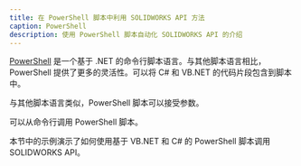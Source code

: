 ```yaml
---
title: 在 PowerShell 脚本中利用 SOLIDWORKS API 方法
caption: PowerShell
description: 使用 PowerShell 脚本自动化 SOLIDWORKS API 的介绍
---
```

[PowerShell](https://docs.microsoft.com/zh-cn/powershell/scripting/powershell-scripting?view=powershell-6) 是一个基于 .NET 的命令行脚本语言。与其他脚本语言相比，PowerShell 提供了更多的灵活性。可以将 C# 和 VB.NET 的代码片段包含到脚本中。

与其他脚本语言类似，PowerShell 脚本可以接受参数。

可以从命令行调用 PowerShell 脚本。

本节中的示例演示了如何使用基于 VB.NET 和 C# 的 PowerShell 脚本调用 SOLIDWORKS API。